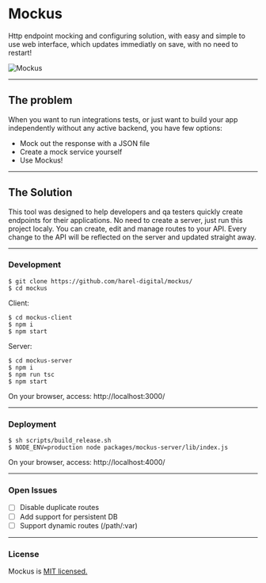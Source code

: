 # Mockus
Http endpoint mocking and configuring solution, with easy and simple to use web interface, which updates immediatly on save, with no need to restart!

![Mockus](https://i.imgur.com/ryIVgzb.jpg)

---
## The problem
When you want to run integrations tests, or just want to build your app independently without any active backend, you have few options:

- Mock out the response with a JSON file
- Create a mock service yourself
- Use Mockus!

---
## The Solution
This tool was designed to help developers and qa testers quickly create endpoints for their applications. No need to create a server, just run this project localy. You can create, edit and manage routes to your API. Every change to the API will be reflected on the server and updated straight away.

---
### Development
```
$ git clone https://github.com/harel-digital/mockus/
$ cd mockus
```
Client:
```
$ cd mockus-client
$ npm i
$ npm start
```

Server:
```
$ cd mockus-server
$ npm i
$ npm run tsc
$ npm start
```
On your browser, access: http://localhost:3000/

---
### Deployment
```
$ sh scripts/build_release.sh
$ NODE_ENV=production node packages/mockus-server/lib/index.js
```
On your browser, access: http://localhost:4000/

---
### Open Issues
- [ ] Disable duplicate routes
- [ ] Add support for persistent DB
- [ ] Support dynamic routes (/path/:var)

---
### License
Mockus is [MIT licensed.](https://github.com/harel-digital/mockus/blob/master/LICENSE)
